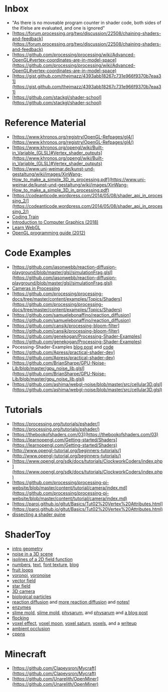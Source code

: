 # Inbox
- "As there is no moveable program counter in shader code, both sides of the if/else are evaluated, and one is ignored"
- [https://forum.processing.org/two/discussion/22508/chaining-shaders-and-feedback](https://forum.processing.org/two/discussion/22508/chaining-shaders-and-feedback)
- [https://github.com/processing/processing/wiki/Advanced-OpenGL#vertex-coordinates-are-in-model-space](https://github.com/processing/processing/wiki/Advanced-OpenGL#vertex-coordinates-are-in-model-space)
- [https://gist.github.com/thejmazz/4393abb18267c731e966f9370b7eaa31](https://gist.github.com/thejmazz/4393abb18267c731e966f9370b7eaa31)
- [https://github.com/stackgl/shader-school](https://github.com/stackgl/shader-school)

# Reference Material

- [https://www.khronos.org/registry/OpenGL-Refpages/gl4/](https://www.khronos.org/registry/OpenGL-Refpages/gl4/)
- [https://www.khronos.org/opengl/wiki/Built-in_Variable_(GLSL)#Vertex_shader_outputs](https://www.khronos.org/opengl/wiki/Built-in_Variable_(GLSL)#Vertex_shader_outputs)
- [https://www.uni-weimar.de/kunst-und-gestaltung/wiki/images/XinWang-How_to_make_a_simple_3D_in_processing.pdf](https://www.uni-weimar.de/kunst-und-gestaltung/wiki/images/XinWang-How_to_make_a_simple_3D_in_processing.pdf)
- [https://codeanticode.wordpress.com/2014/05/08/shader_api_in_processing_2/](https://codeanticode.wordpress.com/2014/05/08/shader_api_in_processing_2/)
- [Coding Train](https://www.youtube.com/playlist?list=PLRqwX-V7Uu6bPhi8sS1hHJ77n3zRO9FR_)
- [Introduction to Computer Graphics (2018)](http://math.hws.edu/graphicsbook/index.html)
- [Learn WebGL](http://learnwebgl.brown37.net/index.html)
- [OpenGL programming guide (2012)](http://www.glprogramming.com/red/)

# Code Examples
- [https://github.com/jasonwebb/reaction-diffusion-playground/blob/master/glsl/simulationFrag.glsl](https://github.com/jasonwebb/reaction-diffusion-playground/blob/master/glsl/simulationFrag.glsl)
- [Cameras in Processing](https://behreajj.medium.com/cameras-in-processing-2d-and-3d-dc45fd03662c)
- [https://github.com/processing/processing-docs/tree/master/content/examples/Topics/Shaders](https://github.com/processing/processing-docs/tree/master/content/examples/Topics/Shaders)
- [https://github.com/samuelebonaffino/reaction_diffusion](https://github.com/samuelebonaffino/reaction_diffusion)
- [https://github.com/cansik/processing-bloom-filter](https://github.com/cansik/processing-bloom-filter)
- [https://github.com/genekogan/Processing-Shader-Examples](https://github.com/genekogan/Processing-Shader-Examples)
- Pocessing-Shader-Examples [blog post](https://atduskgreg.github.io/Processing-Shader-Examples/) and [code](https://github.com/atduskgreg/Processing-Shader-Examples)
- [https://github.com/Apress/practical-shader-dev](https://github.com/Apress/practical-shader-dev)
- [https://github.com/BrianSharpe/GPU-Noise-Lib/blob/master/gpu_noise_lib.glsl](https://github.com/BrianSharpe/GPU-Noise-Lib/blob/master/gpu_noise_lib.glsl)
- [https://github.com/ashima/webgl-noise/blob/master/src/cellular3D.glsl](https://github.com/ashima/webgl-noise/blob/master/src/cellular3D.glsl)

# Tutorials
- [https://processing.org/tutorials/pshader/](https://processing.org/tutorials/pshader/)
- [https://thebookofshaders.com/03](https://thebookofshaders.com/03)
- [https://learnopengl.com/Getting-started/Shaders](https://learnopengl.com/Getting-started/Shaders)
- [http://www.opengl-tutorial.org/beginners-tutorials/](http://www.opengl-tutorial.org/beginners-tutorials/)
- [https://www.opengl.org/sdk/docs/tutorials/ClockworkCoders/index.php](https://www.opengl.org/sdk/docs/tutorials/ClockworkCoders/index.php)
- [https://github.com/processing/processing-pi-website/blob/master/content/tutorial/camera/index.md](https://github.com/processing/processing-pi-website/blob/master/content/tutorial/camera/index.md)
- [https://paroj.github.io/gltut/Basics/Tut02%20Vertex%20Attributes.html](https://paroj.github.io/gltut/Basics/Tut02%20Vertex%20Attributes.html)
- [dissecting a shader quine](https://gpfault.net/posts/shader-quine.txt.html)

# ShaderToy
- [intro geometry](https://www.shadertoy.com/view/tsf3WB)
- [noise in a 3D scene](https://www.shadertoy.com/view/XttSz2)
- [isolines of a 2D field function](https://www.shadertoy.com/view/WtfGDX)
- [numbers](https://www.shadertoy.com/view/lt3GRj), [text](https://www.shadertoy.com/view/llySRh), [font texture](https://github.com/otaviogood/shader_fontgen), [blog](https://shadertoyunofficial.wordpress.com/2016/07/20/special-shadertoy-features/)
- [fruit loops](https://glslfan.com/?channel=-LghIxTiC_IQy-Xr5D7S&viewer=true)
- [voronoi](https://www.shadertoy.com/view/ltVcWy), [voronoise](https://www.shadertoy.com/view/Xd23Dh)
- [vector field](https://www.shadertoy.com/view/4s23DG)
- [star field](https://www.shadertoy.com/view/MdlXWr)
- [3D camera](https://www.shadertoy.com/view/wdffWj)
- [biological particles](https://www.shadertoy.com/view/3tBGzh) 
- [reaction diffusion](https://www.shadertoy.com/view/wdfXWf) and [more reaction diffusion](https://www.shadertoy.com/view/wdyXzd) and [notes!](https://wyattflanders.com/MeAndMyNeighborhood.pdf)
- [enzymes](https://www.shadertoy.com/view/WlS3WD)
- [slime mold](https://www.shadertoy.com/view/WtBcDG), [slime mold](https://www.shadertoy.com/view/3tjfzh), [physarum](https://www.shadertoy.com/view/tlKG), and [physarum](https://www.shadertoy.com/view/wtKGW1) and [a blog post](https://michaelmoroz.github.io/Reintegration-Tracking/)
- [flocking](https://www.shadertoy.com/view/WdSfzD)
- [voxel effect](https://www.shadertoy.com/view/4dfGz4), [voxel moon](https://www.shadertoy.com/view/tdlSR8), [voxel saturn](https://www.shadertoy.com/view/ldjXz1), [voxels](https://www.shadertoy.com/view/4tlfDn), and a [writeup](https://www.iquilezles.org/www/articles/voxellines/voxellines.htm)
- [ambient occlusion](https://www.shadertoy.com/view/XlXyD4)
- [cppns](https://github.com/wxs/cppn-to-glsl)

# Minecraft
- [https://github.com/Clapeysron/Mycraft](https://github.com/Clapeysron/Mycraft)
- [https://github.com/Unarelith/OpenMiner](https://github.com/Unarelith/OpenMiner)
